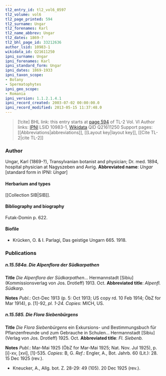 ```yaml
---
tl2_entry_id: tl2_vol6_0597
tl2_volume: vol6
tl2_page_printed: 594
tl2_surname: Ungar
tl2_forenames: Karl
tl2_name_abbrev: Ungar
tl2_dates: 1869-?
tl2_bhl_page_id: 33212636
author_lsid: 10983-1
wikidata_id: Q21611250
ipni_surname: Ungar
ipni_forenames: Karl
ipni_standard_form: Ungar
ipni_dates: 1869-1933
ipni_taxon_scope: 
- Botany
- Spermatophytes
ipni_geo_scope: 
- Romania
ipni_version: 1.1.2.1.4.1
ipni_record_created: 2003-07-02 00:00:00.0
ipni_record_modified: 2013-05-15 11:37:48.0
---
```


> [!cite] BHL link: this entry starts at [page 594](https://www.biodiversitylibrary.org/page/33212636) of TL-2 Vol. VI
> Author links: [IPNI](https://www.ipni.org/a/10983-1) LSID 10983-1, [Wikidata](https://www.wikidata.org/wiki/Q21611250) QID Q21611250
> Support pages: [[Abbreviations|abbreviations]], [[Layout key|layout key]], [[Cite TL-2|cite TL-2]]

### Author

Ungar, Karl (1869-?), Transylvanian botanist and physician; Dr. med. 1894, hospital physician at Nagyszeben and Avrig. 
**Abbreviated name**: *Ungar* \[standard form in IPNI: *Ungar*\]

#### Herbarium and types

[[Collection SIB|SIB]].

#### Bibliography and biography

Futak-Domin p. 622.

#### Biofile

- Krücken, O. & I. Parlagi, Das geistige Ungarn 665. 1918.

### Publications

##### n.15.584a. Die Alpenflora der Südkarpathen

**Title**
*Die Alpenflora der Südkarpathen*... Hermannstadt \[Sibiu\] (Kommissionsverlag von Jos. Drotleff) 1913. Oct.
**Abbreviated title**: *Alpenfl. Südkarp.*

**Notes**
*Publ*.: Oct-Dec 1913 (p. 5: Oct 1913; US copy rd. 10 Feb 1914; ÖbZ for Mar 1914), p. \[1\]-92, *pl. 1-24. Copies*: MICH, US.

##### n.15.585. Die Flora Siebenbürgens

**Title**
*Die Flora Siebenbürgens* ein Exkursions- und Bestimmungsbuch für Pflanzenfreunde und zum Gebrauche in Schulen... Hermannstadt \[Sibiu\] (Verlag von Jos. Drotleff) 1925. Oct.
**Abbreviated title**: *Fl. Siebenb.*

**Notes**
*Publ*.: Mar-Mai 1925 (ÖbZ for Mar-Mai 1925; Nat. Nov. Jul 1925), p. \[i\]-xv, \[xvi\], \[1\]-535. *Copies*: B, G.
*Ref*.: Engler, A., Bot. Jahrb. 60 (Lit.): 28. 15 Dec 1925 (rev.).
- Kneucker, A., Allg. bot. Z. 28-29: 49 (105). 20 Dec 1925 (rev.).

